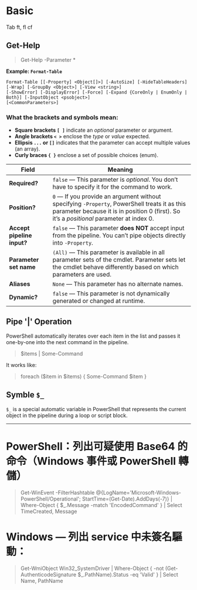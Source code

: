 # Basic

Tab
ft, fl
cf

## Get-Help

> Get-Help <CommandName> -Parameter *


**Example: `Format-Table`**

```
Format-Table [[-Property] <Object[]>] [-AutoSize] [-HideTableHeaders] [-Wrap] [-GroupBy <Object>] [-View <string>]
[-ShowError] [-DisplayError] [-Force] [-Expand {CoreOnly | EnumOnly | Both}] [-InputObject <psobject>]
[<CommonParameters>]
```

### What the brackets and symbols mean:

* **Square brackets `[ ]`** indicate an *optional* parameter or argument.
* **Angle brackets `< >`** enclose the *type* or *value* expected.
* **Ellipsis `...` or `[]`** indicates that the parameter can accept multiple values (an array).
* **Curly braces `{ }`** enclose a set of possible choices (enum).



| Field                      | Meaning                                                                                                                                                                                   |
| -------------------------- | ----------------------------------------------------------------------------------------------------------------------------------------------------------------------------------------- |
| **Required?**              | `false` — This parameter is *optional*. You don’t have to specify it for the command to work.                                                                                             |
| **Position?**              | `0` — If you provide an argument without specifying `-Property`, PowerShell treats it as this parameter because it is in position 0 (first). So it’s a *positional* parameter at index 0. |
| **Accept pipeline input?** | `false` — This parameter **does NOT** accept input from the pipeline. You can’t pipe objects directly into `-Property`.                                                                   |
| **Parameter set name**     | `(All)` — This parameter is available in all parameter sets of the cmdlet. Parameter sets let the cmdlet behave differently based on which parameters are used.                           |
| **Aliases**                | `None` — This parameter has no alternate names.                                                                                                                                           |
| **Dynamic?**               | `false` — This parameter is not dynamically generated or changed at runtime.                                                                                                              |

## Pipe '|' Operation

PowerShell automatically iterates over each item in the list and passes it one-by-one into the next command in the pipeline.

>$items | Some-Command

It works like:

>foreach ($item in $items) {
    Some-Command $item
}

## Symble `$_`

`$_` is a special automatic variable in PowerShell that represents the current object in the pipeline during a loop or script block.

---

# PowerShell：列出可疑使用 Base64 的命令（Windows 事件或 PowerShell 轉儲）

> Get-WinEvent -FilterHashtable @{LogName='Microsoft-Windows-PowerShell/Operational'; StartTime=(Get-Date).AddDays(-7)} |
Where-Object { $_.Message -match 'EncodedCommand' } |
Select TimeCreated, Message

# Windows — 列出 service 中未簽名驅動：

> Get-WmiObject Win32_SystemDriver | Where-Object { -not (Get-AuthenticodeSignature $_.PathName).Status -eq 'Valid' } | Select Name, PathName